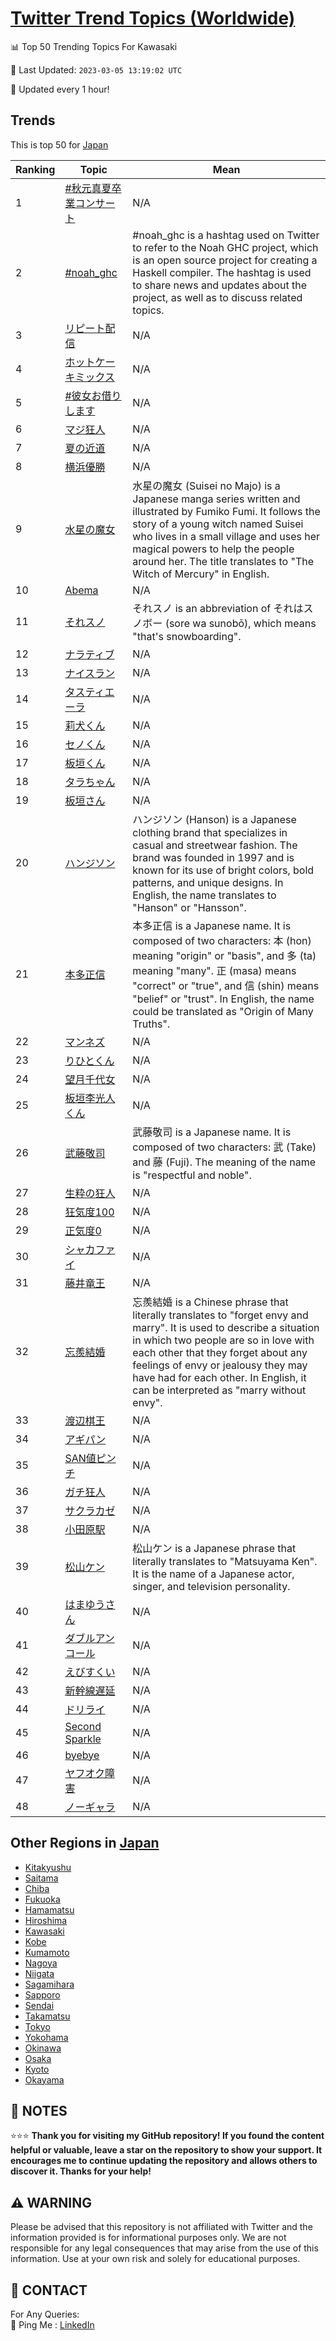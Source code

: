 [Twitter Trend Topics (Worldwide)](https://github.com/ErcinDedeoglu/Twitter-Trend-Topics)
==========


📊 Top 50 Trending Topics For Kawasaki

📆 Last Updated: `2023-03-05 13:19:02 UTC`

🔧 Updated every 1 hour!


## Trends

This is top 50 for [Japan](</Japan>)

| Ranking | Topic | Mean |
| ------- | ------------ | ------------ |
| 1 | [#秋元真夏卒業コンサート](http://twitter.com/search?q=%23%e7%a7%8b%e5%85%83%e7%9c%9f%e5%a4%8f%e5%8d%92%e6%a5%ad%e3%82%b3%e3%83%b3%e3%82%b5%e3%83%bc%e3%83%88) | N/A |
| 2 | [#noah_ghc](http://twitter.com/search?q=%23noah_ghc) | #noah_ghc is a hashtag used on Twitter to refer to the Noah GHC project, which is an open source project for creating a Haskell compiler. The hashtag is used to share news and updates about the project, as well as to discuss related topics. |
| 3 | [リピート配信](http://twitter.com/search?q=%e3%83%aa%e3%83%94%e3%83%bc%e3%83%88%e9%85%8d%e4%bf%a1) | N/A |
| 4 | [ホットケーキミックス](http://twitter.com/search?q=%e3%83%9b%e3%83%83%e3%83%88%e3%82%b1%e3%83%bc%e3%82%ad%e3%83%9f%e3%83%83%e3%82%af%e3%82%b9) | N/A |
| 5 | [#彼女お借りします](http://twitter.com/search?q=%23%e5%bd%bc%e5%a5%b3%e3%81%8a%e5%80%9f%e3%82%8a%e3%81%97%e3%81%be%e3%81%99) | N/A |
| 6 | [マジ狂人](http://twitter.com/search?q=%e3%83%9e%e3%82%b8%e7%8b%82%e4%ba%ba) | N/A |
| 7 | [夏の近道](http://twitter.com/search?q=%e5%a4%8f%e3%81%ae%e8%bf%91%e9%81%93) | N/A |
| 8 | [横浜優勝](http://twitter.com/search?q=%e6%a8%aa%e6%b5%9c%e5%84%aa%e5%8b%9d) | N/A |
| 9 | [水星の魔女](http://twitter.com/search?q=%e6%b0%b4%e6%98%9f%e3%81%ae%e9%ad%94%e5%a5%b3) | 水星の魔女 (Suisei no Majo) is a Japanese manga series written and illustrated by Fumiko Fumi. It follows the story of a young witch named Suisei who lives in a small village and uses her magical powers to help the people around her. The title translates to "The Witch of Mercury" in English. |
| 10 | [Abema](http://twitter.com/search?q=Abema) | N/A |
| 11 | [それスノ](http://twitter.com/search?q=%e3%81%9d%e3%82%8c%e3%82%b9%e3%83%8e) | それスノ is an abbreviation of それはスノボー (sore wa sunobō), which means "that's snowboarding". |
| 12 | [ナラティブ](http://twitter.com/search?q=%e3%83%8a%e3%83%a9%e3%83%86%e3%82%a3%e3%83%96) | N/A |
| 13 | [ナイスラン](http://twitter.com/search?q=%e3%83%8a%e3%82%a4%e3%82%b9%e3%83%a9%e3%83%b3) | N/A |
| 14 | [タスティエーラ](http://twitter.com/search?q=%e3%82%bf%e3%82%b9%e3%83%86%e3%82%a3%e3%82%a8%e3%83%bc%e3%83%a9) | N/A |
| 15 | [莉犬くん](http://twitter.com/search?q=%e8%8e%89%e7%8a%ac%e3%81%8f%e3%82%93) | N/A |
| 16 | [セノくん](http://twitter.com/search?q=%e3%82%bb%e3%83%8e%e3%81%8f%e3%82%93) | N/A |
| 17 | [板垣くん](http://twitter.com/search?q=%e6%9d%bf%e5%9e%a3%e3%81%8f%e3%82%93) | N/A |
| 18 | [タラちゃん](http://twitter.com/search?q=%e3%82%bf%e3%83%a9%e3%81%a1%e3%82%83%e3%82%93) | N/A |
| 19 | [板垣さん](http://twitter.com/search?q=%e6%9d%bf%e5%9e%a3%e3%81%95%e3%82%93) | N/A |
| 20 | [ハンジソン](http://twitter.com/search?q=%e3%83%8f%e3%83%b3%e3%82%b8%e3%82%bd%e3%83%b3) | ハンジソン (Hanson) is a Japanese clothing brand that specializes in casual and streetwear fashion. The brand was founded in 1997 and is known for its use of bright colors, bold patterns, and unique designs. In English, the name translates to "Hanson" or "Hansson". |
| 21 | [本多正信](http://twitter.com/search?q=%e6%9c%ac%e5%a4%9a%e6%ad%a3%e4%bf%a1) | 本多正信 is a Japanese name. It is composed of two characters: 本 (hon) meaning "origin" or "basis", and 多 (ta) meaning "many". 正 (masa) means "correct" or "true", and 信 (shin) means "belief" or "trust". In English, the name could be translated as "Origin of Many Truths". |
| 22 | [マンネズ](http://twitter.com/search?q=%e3%83%9e%e3%83%b3%e3%83%8d%e3%82%ba) | N/A |
| 23 | [りひとくん](http://twitter.com/search?q=%e3%82%8a%e3%81%b2%e3%81%a8%e3%81%8f%e3%82%93) | N/A |
| 24 | [望月千代女](http://twitter.com/search?q=%e6%9c%9b%e6%9c%88%e5%8d%83%e4%bb%a3%e5%a5%b3) | N/A |
| 25 | [板垣李光人くん](http://twitter.com/search?q=%e6%9d%bf%e5%9e%a3%e6%9d%8e%e5%85%89%e4%ba%ba%e3%81%8f%e3%82%93) | N/A |
| 26 | [武藤敬司](http://twitter.com/search?q=%e6%ad%a6%e8%97%a4%e6%95%ac%e5%8f%b8) | 武藤敬司 is a Japanese name. It is composed of two characters: 武 (Take) and 藤 (Fuji). The meaning of the name is "respectful and noble". |
| 27 | [生粋の狂人](http://twitter.com/search?q=%e7%94%9f%e7%b2%8b%e3%81%ae%e7%8b%82%e4%ba%ba) | N/A |
| 28 | [狂気度100](http://twitter.com/search?q=%e7%8b%82%e6%b0%97%e5%ba%a6100) | N/A |
| 29 | [正気度0](http://twitter.com/search?q=%e6%ad%a3%e6%b0%97%e5%ba%a60) | N/A |
| 30 | [シャカファイ](http://twitter.com/search?q=%e3%82%b7%e3%83%a3%e3%82%ab%e3%83%95%e3%82%a1%e3%82%a4) | N/A |
| 31 | [藤井竜王](http://twitter.com/search?q=%e8%97%a4%e4%ba%95%e7%ab%9c%e7%8e%8b) | N/A |
| 32 | [忘羨結婚](http://twitter.com/search?q=%e5%bf%98%e7%be%a8%e7%b5%90%e5%a9%9a) | 忘羨結婚 is a Chinese phrase that literally translates to "forget envy and marry". It is used to describe a situation in which two people are so in love with each other that they forget about any feelings of envy or jealousy they may have had for each other. In English, it can be interpreted as "marry without envy". |
| 33 | [渡辺棋王](http://twitter.com/search?q=%e6%b8%a1%e8%be%ba%e6%a3%8b%e7%8e%8b) | N/A |
| 34 | [アギパン](http://twitter.com/search?q=%e3%82%a2%e3%82%ae%e3%83%91%e3%83%b3) | N/A |
| 35 | [SAN値ピンチ](http://twitter.com/search?q=SAN%e5%80%a4%e3%83%94%e3%83%b3%e3%83%81) | N/A |
| 36 | [ガチ狂人](http://twitter.com/search?q=%e3%82%ac%e3%83%81%e7%8b%82%e4%ba%ba) | N/A |
| 37 | [サクラカゼ](http://twitter.com/search?q=%e3%82%b5%e3%82%af%e3%83%a9%e3%82%ab%e3%82%bc) | N/A |
| 38 | [小田原駅](http://twitter.com/search?q=%e5%b0%8f%e7%94%b0%e5%8e%9f%e9%a7%85) | N/A |
| 39 | [松山ケン](http://twitter.com/search?q=%e6%9d%be%e5%b1%b1%e3%82%b1%e3%83%b3) | 松山ケン is a Japanese phrase that literally translates to "Matsuyama Ken". It is the name of a Japanese actor, singer, and television personality. |
| 40 | [はまゆうさん](http://twitter.com/search?q=%e3%81%af%e3%81%be%e3%82%86%e3%81%86%e3%81%95%e3%82%93) | N/A |
| 41 | [ダブルアンコール](http://twitter.com/search?q=%e3%83%80%e3%83%96%e3%83%ab%e3%82%a2%e3%83%b3%e3%82%b3%e3%83%bc%e3%83%ab) | N/A |
| 42 | [えびすくい](http://twitter.com/search?q=%e3%81%88%e3%81%b3%e3%81%99%e3%81%8f%e3%81%84) | N/A |
| 43 | [新幹線遅延](http://twitter.com/search?q=%e6%96%b0%e5%b9%b9%e7%b7%9a%e9%81%85%e5%bb%b6) | N/A |
| 44 | [ドリライ](http://twitter.com/search?q=%e3%83%89%e3%83%aa%e3%83%a9%e3%82%a4) | N/A |
| 45 | [Second Sparkle](http://twitter.com/search?q=Second+Sparkle) | N/A |
| 46 | [byebye](http://twitter.com/search?q=byebye) | N/A |
| 47 | [ヤフオク障害](http://twitter.com/search?q=%e3%83%a4%e3%83%95%e3%82%aa%e3%82%af%e9%9a%9c%e5%ae%b3) | N/A |
| 48 | [ノーギャラ](http://twitter.com/search?q=%e3%83%8e%e3%83%bc%e3%82%ae%e3%83%a3%e3%83%a9) | N/A |



## Other Regions in [Japan](</Japan>)

* [Kitakyushu](</Japan/Kitakyushu.md>)
* [Saitama](</Japan/Saitama.md>)
* [Chiba](</Japan/Chiba.md>)
* [Fukuoka](</Japan/Fukuoka.md>)
* [Hamamatsu](</Japan/Hamamatsu.md>)
* [Hiroshima](</Japan/Hiroshima.md>)
* [Kawasaki](</Japan/Kawasaki.md>)
* [Kobe](</Japan/Kobe.md>)
* [Kumamoto](</Japan/Kumamoto.md>)
* [Nagoya](</Japan/Nagoya.md>)
* [Niigata](</Japan/Niigata.md>)
* [Sagamihara](</Japan/Sagamihara.md>)
* [Sapporo](</Japan/Sapporo.md>)
* [Sendai](</Japan/Sendai.md>)
* [Takamatsu](</Japan/Takamatsu.md>)
* [Tokyo](</Japan/Tokyo.md>)
* [Yokohama](</Japan/Yokohama.md>)
* [Okinawa](</Japan/Okinawa.md>)
* [Osaka](</Japan/Osaka.md>)
* [Kyoto](</Japan/Kyoto.md>)
* [Okayama](</Japan/Okayama.md>)



## 📝 NOTES

⭐⭐⭐ **Thank you for visiting my GitHub repository! If you found the content helpful or valuable, leave a star on the repository to show your support. It encourages me to continue updating the repository and allows others to discover it. Thanks for your help!**


## ⚠️ WARNING

Please be advised that this repository is not affiliated with Twitter and the information provided is for informational purposes only. We are not responsible for any legal consequences that may arise from the use of this information. Use at your own risk and solely for educational purposes.


## 📨 CONTACT

 For Any Queries:  
            🏓 Ping Me : [LinkedIn](https://www.linkedin.com/in/ercindedeoglu/)
